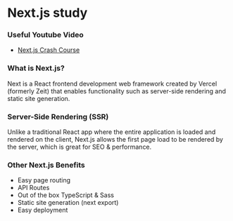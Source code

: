 # Next.js study

### Useful Youtube Video
* [Next.js Crash Course](https://www.youtube.com/watch?v=mTz0GXj8NN0)

### What is Next.js?
Next is a React frontend development web framework created by Vercel (formerly Zeit) that enables functionality such as server-side rendering and static site generation.

### Server-Side Rendering (SSR)
Unlike a traditional React app where the entire application is loaded and rendered on the client, Next.js allows the first page load to be rendered by the server, which is great for SEO & performance.

### Other Next.js Benefits
* Easy page routing
* API Routes
* Out of the box TypeScript & Sass
* Static site generation (next export)
* Easy deployment
